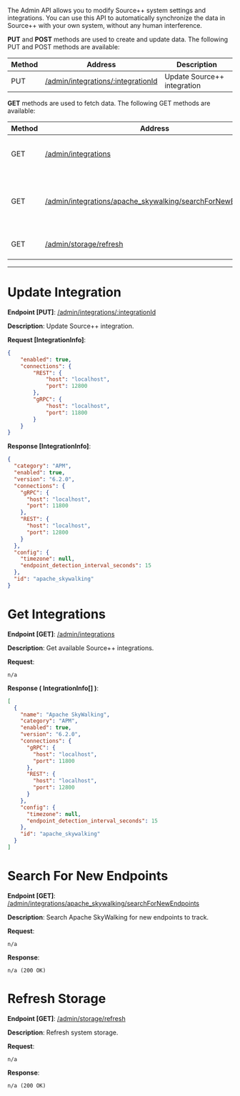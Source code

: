 The Admin API allows you to modify Source++ system settings and integrations. You can use this API to automatically synchronize the data in Source++ with your own system, without any human interference.

**PUT** and **POST** methods are used to create and update data. The following PUT and POST methods are available:

| Method | Address                                                      | Description                                               |
| ------ | ------------------------------------------------------------ | --------------------------------------------------------- |
| PUT    | [/admin/integrations/:integrationId](#update-integration)    | Update Source++ integration                               |

**GET** methods are used to fetch data. The following GET methods are available:

| Method | Address                                                      | Description                                               |
| ------ | ------------------------------------------------------------ | --------------------------------------------------------- |
| GET    | [/admin/integrations](#get-integrations)                     | Get all available Source++ integrations                   |
| GET    | [/admin/integrations/apache_skywalking/searchForNewEndpoints](#search-for-new-endpoints) | Search Apache SkyWalking for new endpoints to track |
| GET    | [/admin/storage/refresh](#refresh-storage)                   | Refresh system storage                                    |

---------------------------------------------------------------------------------------------------------------------------------

# Update Integration
**Endpoint [PUT]**: [/admin/integrations/:integrationId](https://api.sourceplusplus.com/v1/admin/integrations/:integrationId)

**Description**: Update Source++ integration.

**Request [IntegrationInfo]**:
```json
{
	"enabled": true,
	"connections": {
		"REST": {
			"host": "localhost",
			"port": 12800
		},
		"gRPC": {
			"host": "localhost",
			"port": 11800
		}
	}
}
```

**Response [IntegrationInfo]**:
```json
{
  "category": "APM",
  "enabled": true,
  "version": "6.2.0",
  "connections": {
    "gRPC": {
      "host": "localhost",
      "port": 11800
    },
    "REST": {
      "host": "localhost",
      "port": 12800
    }
  },
  "config": {
    "timezone": null,
    "endpoint_detection_interval_seconds": 15
  },
  "id": "apache_skywalking"
}
```

# Get Integrations
**Endpoint [GET]**: [/admin/integrations](https://api.sourceplusplus.com/v1/admin/integrations)

**Description**: Get available Source++ integrations.

**Request**:
```
n/a
```

**Response ( IntegrationInfo[] )**:
```json
[
  {
    "name": "Apache SkyWalking",
    "category": "APM",
    "enabled": true,
    "version": "6.2.0",
    "connections": {
      "gRPC": {
        "host": "localhost",
        "port": 11800
      },
      "REST": {
        "host": "localhost",
        "port": 12800
      }
    },
    "config": {
      "timezone": null,
      "endpoint_detection_interval_seconds": 15
    },
    "id": "apache_skywalking"
  }
]
```

# Search For New Endpoints
**Endpoint [GET]**: [/admin/integrations/apache_skywalking/searchForNewEndpoints](https://api.sourceplusplus.com/v1/admin/integrations/apache_skywalking/searchForNewEndpoints)

**Description**: Search Apache SkyWalking for new endpoints to track.

**Request**:
```
n/a
```

**Response**:
```
n/a (200 OK)
```

# Refresh Storage
**Endpoint [GET]**: [/admin/storage/refresh](https://api.sourceplusplus.com/v1/admin/storage/refresh)

**Description**: Refresh system storage.

**Request**:
```
n/a
```

**Response**:
```
n/a (200 OK)
```
